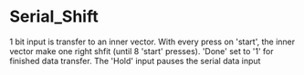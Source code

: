 # Serial_Shift
1 bit input is transfer to an inner vector. With every press on 'start', the inner vector make one right shfit (until 8 'start' presses). 'Done' set to '1' for finished data transfer. The 'Hold' input pauses the serial data input
